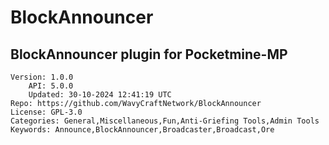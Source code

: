 # BlockAnnouncer
## BlockAnnouncer plugin for Pocketmine-MP
```properties
Version: 1.0.0
    API: 5.0.0
    Updated: 30-10-2024 12:41:19 UTC
Repo: https://github.com/WavyCraftNetwork/BlockAnnouncer
License: GPL-3.0
Categories: General,Miscellaneous,Fun,Anti-Griefing Tools,Admin Tools
Keywords: Announce,BlockAnnouncer,Broadcaster,Broadcast,Ore
```